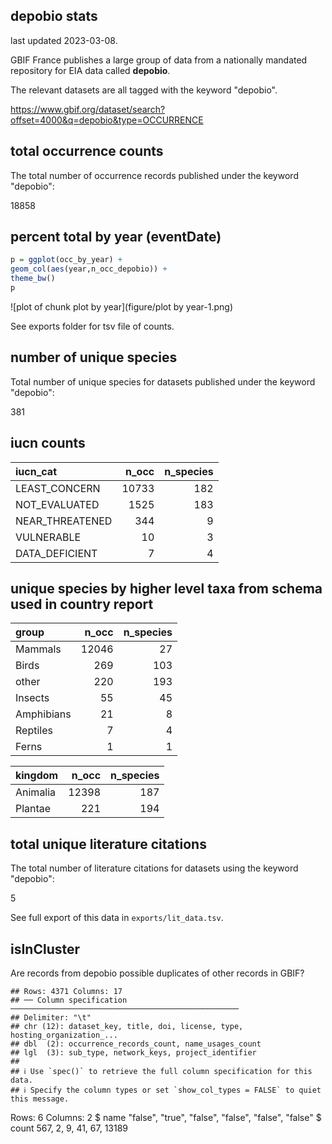 ## depobio stats

last updated 2023-03-08.

GBIF France publishes a large group of data from a nationally mandated repository for EIA data called **depobio**.

The relevant datasets are all tagged with the keyword "depobio".

<https://www.gbif.org/dataset/search?offset=4000&q=depobio&type=OCCURRENCE>





## total occurrence counts



The total number of occurrence records published under the keyword "depobio":

18858

## percent total by year (eventDate)




```r
p = ggplot(occ_by_year) + 
geom_col(aes(year,n_occ_depobio)) + 
theme_bw()
p
```

![plot of chunk plot by year](figure/plot by year-1.png)

See exports folder for tsv file of counts. 

## number of unique species



Total number of unique species for datasets published under the keyword "depobio":

381

## iucn counts




|iucn_cat        | n_occ| n_species|
|:---------------|-----:|---------:|
|LEAST_CONCERN   | 10733|       182|
|NOT_EVALUATED   |  1525|       183|
|NEAR_THREATENED |   344|         9|
|VULNERABLE      |    10|         3|
|DATA_DEFICIENT  |     7|         4|

## unique species by higher level taxa from schema used in country report




|group      | n_occ| n_species|
|:----------|-----:|---------:|
|Mammals    | 12046|        27|
|Birds      |   269|       103|
|other      |   220|       193|
|Insects    |    55|        45|
|Amphibians |    21|         8|
|Reptiles   |     7|         4|
|Ferns      |     1|         1|



|kingdom  | n_occ| n_species|
|:--------|-----:|---------:|
|Animalia | 12398|       187|
|Plantae  |   221|       194|

## total unique literature citations



The total number of literature citations for datasets using the keyword "depobio":

5

See full export of this data in `exports/lit_data.tsv`.

## isInCluster

Are records from depobio possible duplicates of other records in GBIF?


```
## Rows: 4371 Columns: 17
## ── Column specification ───────────────────────────────────────────────────
## Delimiter: "\t"
## chr (12): dataset_key, title, doi, license, type, hosting_organization_...
## dbl  (2): occurrence_records_count, name_usages_count
## lgl  (3): sub_type, network_keys, project_identifier
## 
## ℹ Use `spec()` to retrieve the full column specification for this data.
## ℹ Specify the column types or set `show_col_types = FALSE` to quiet this message.
```

Rows: 6
Columns: 2
$ name  <chr> "false", "true", "false", "false", "false", "false"
$ count <int> 567, 2, 9, 41, 67, 13189
